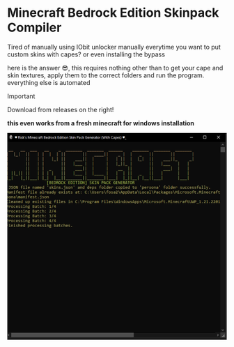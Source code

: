 # Minecraft Bedrock Edition Skinpack Compiler

Tired of manually using IObit unlocker manually everytime you want to put custom skins with capes? or even installing the bypass

here is the answer 😎, this requires nothing other than to get your cape and skin textures, apply them to the correct folders and run the program. 
everything else is automated

> [!IMPORTANT]
>Download from releases on the right!
>


**this even works from a fresh minecraft for windows installation**

![Screenshot](screenshot.png)
